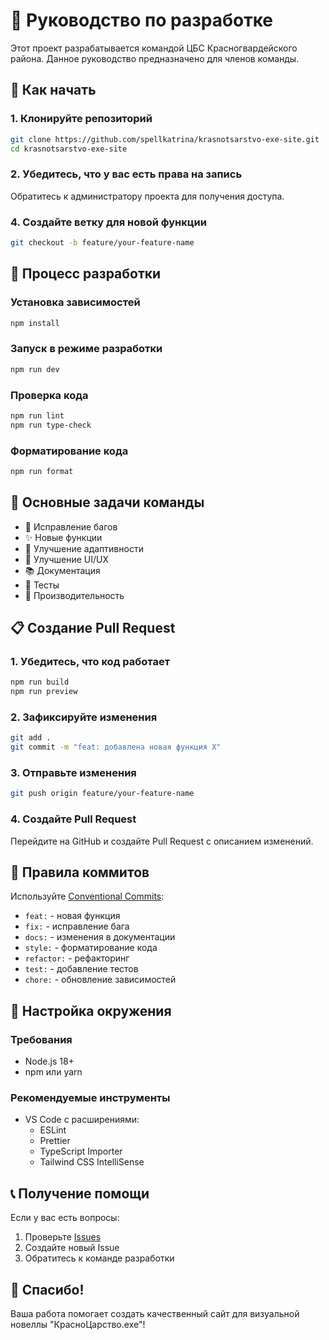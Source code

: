 # 🤝 Руководство по разработке

Этот проект разрабатывается командой ЦБС Красногвардейского района. Данное руководство предназначено для членов команды. 

## 🚀 Как начать

### 1. Клонируйте репозиторий
```bash
git clone https://github.com/spellkatrina/krasnotsarstvo-exe-site.git
cd krasnotsarstvo-exe-site
```

### 2. Убедитесь, что у вас есть права на запись
Обратитесь к администратору проекта для получения доступа.

### 4. Создайте ветку для новой функции
```bash
git checkout -b feature/your-feature-name
```

## 📝 Процесс разработки

### Установка зависимостей
```bash
npm install
```

### Запуск в режиме разработки
```bash
npm run dev
```

### Проверка кода
```bash
npm run lint
npm run type-check
```

### Форматирование кода
```bash
npm run format
```

## 🎯 Основные задачи команды

- 🐛 Исправление багов
- ✨ Новые функции
- 📱 Улучшение адаптивности
- 🎨 Улучшение UI/UX
- 📚 Документация
- 🧪 Тесты
- 🚀 Производительность

## 📋 Создание Pull Request

### 1. Убедитесь, что код работает
```bash
npm run build
npm run preview
```

### 2. Зафиксируйте изменения
```bash
git add .
git commit -m "feat: добавлена новая функция X"
```

### 3. Отправьте изменения
```bash
git push origin feature/your-feature-name
```

### 4. Создайте Pull Request
Перейдите на GitHub и создайте Pull Request с описанием изменений.

## 📝 Правила коммитов

Используйте [Conventional Commits](https://www.conventionalcommits.org/):

- `feat:` - новая функция
- `fix:` - исправление бага
- `docs:` - изменения в документации
- `style:` - форматирование кода
- `refactor:` - рефакторинг
- `test:` - добавление тестов
- `chore:` - обновление зависимостей

## 🔧 Настройка окружения

### Требования
- Node.js 18+
- npm или yarn

### Рекомендуемые инструменты
- VS Code с расширениями:
  - ESLint
  - Prettier
  - TypeScript Importer
  - Tailwind CSS IntelliSense

## 📞 Получение помощи

Если у вас есть вопросы:
1. Проверьте [Issues](https://github.com/spellkatrina/krasnotsarstvo-exe-site/issues)
2. Создайте новый Issue
3. Обратитесь к команде разработки

## 🎉 Спасибо!

Ваша работа помогает создать качественный сайт для визуальной новеллы "КрасноЦарство.exe"!
